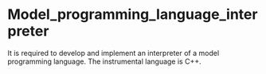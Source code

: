 # Model_programming_language_interpreter
It is required to develop and implement an interpreter of a model programming language. The instrumental language is C++.

